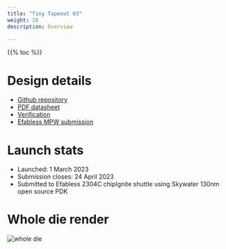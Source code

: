 ```yaml
---
title: "Tiny Tapeout 03"
weight: 20
description: Overview

---
```


{{% toc %}}

# Design details

* [Github repository](https://github.com/TinyTapeout/tinytapeout-03)
* [PDF datasheet](https://github.com/TinyTapeout/tinytapeout-03/raw/main/datasheet.pdf)
* [Verification](https://github.com/TinyTapeout/tinytapeout-03/blob/main/VERIFICATION.md)
* [Efabless MPW submission](https://platform.efabless.com/projects/1971)

# Launch stats

* Launched: 1 March 2023
* Submission closes: 24 April 2023
* Submitted to Efabless 2304C chipIgnite shuttle using Skywater 130nm open source PDK

<!--
# Project statistics

* TBA
-->

# Whole die render

![whole die](images/tinytapeout-03.png)

<!--
# Project Showcase

* TBA

# Testimonials / Endorsements

An educational chip development workflow entirely in-browser, 
from graphic entry to GDSII output for #sky130! Stunning work by 
@matthewvenn to make an opaque area of technology accessible.

---
Last week I designed an integrated circuit for #tinytapeout, my first digital circuit design not to include any kind of cpu.

---
I still can't get over how smooth the ASIC design workflow of the #tinytapeout is 

---
Thank you @matthewvenn and everyone who made #tinytapeout happen! I made a simple counter FSM based on a UTexas presentation (linked below), but I made it all on my new Steamdeck!

---
Created a 128-Bit Memory (8 x 16-Bit Blocks) custom ASIC. I hope it will be manufactured in next shuttle run.
Aside from that, It was amazing how seamless and easy was the whole process.

---
More on [Twitter](https://twitter.com/search?q=tinytapeout).

-->
